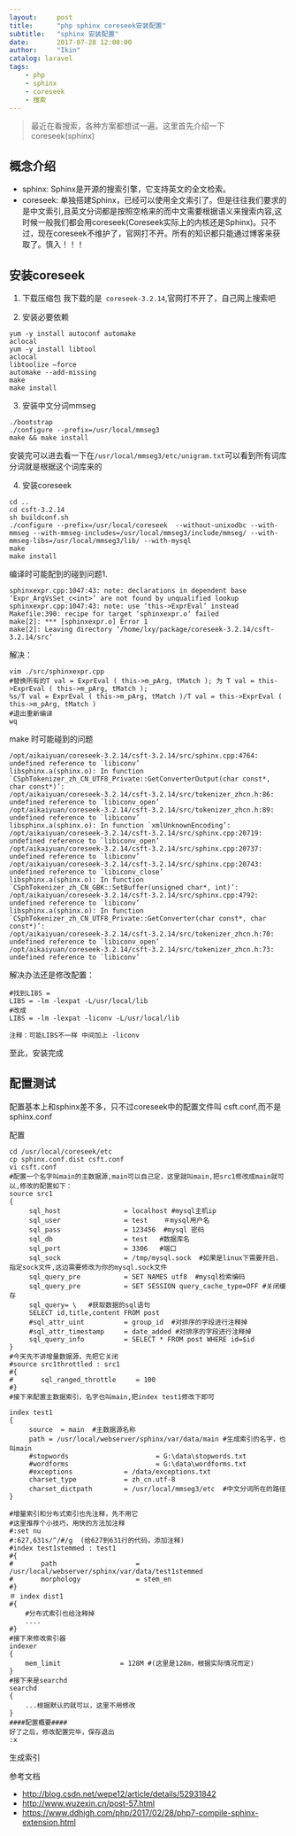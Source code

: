 ```yaml
---
layout:     post
title:      "php sphinx coreseek安装配置"
subtitle:   "sphinx 安装配置"
date:       2017-07-28 12:00:00
author:     "Ikin"
catalog: laravel
tags:
    - php
    - sphinx
    - coreseek
    - 搜索
---
```


> 最近在看搜索，各种方案都想试一遍。这里首先介绍一下coreseek(sphinx)

##  概念介绍 ##
* sphinx: 
Sphinx是开源的搜索引擎，它支持英文的全文检索。
* coreseek: 
单独搭建Sphinx，已经可以使用全文索引了。但是往往我们要求的是中文索引,且英文分词都是按照空格来的而中文需要根据语义来搜索内容,这时候一般我们都会用coreseek(Coreseek实际上的内核还是Sphinx)。只不过，现在coreseek不维护了，官网打不开。所有的知识都只能通过博客来获取了。慎入！！！


##  安装coreseek ##

1. 下载压缩包 我下载的是` coreseek-3.2.14`,官网打不开了，自己网上搜索吧

2. 安装必要依赖

```
yum -y install autoconf automake
aclocal
yum -y install libtool
aclocal
libtoolize –force
automake --add-missing
make
make install
```

3. 安装中文分词mmseg

```
./bootstrap  
./configure --prefix=/usr/local/mmseg3  
make && make install 
```
安装完可以进去看一下在`/usr/local/mmseg3/etc/unigram.txt`可以看到所有词库分词就是根据这个词库来的

4. 安装coreseek

```
cd ..
cd csft-3.2.14
sh buildconf.sh 
./configure --prefix=/usr/local/coreseek  --without-unixodbc --with-mmseg --with-mmseg-includes=/usr/local/mmseg3/include/mmseg/ --with-mmseg-libs=/usr/local/mmseg3/lib/ --with-mysql  
make
make install
```
编译时可能配到的碰到问题1.

```
sphinxexpr.cpp:1047:43: note: declarations in dependent base ‘Expr_ArgVsSet_c<int>’ are not found by unqualified lookup
sphinxexpr.cpp:1047:43: note: use ‘this->ExprEval’ instead
Makefile:390: recipe for target ‘sphinxexpr.o‘ failed
make[2]: *** [sphinxexpr.o] Error 1
make[2]: Leaving directory ‘/home/lxy/package/coreseek-3.2.14/csft-3.2.14/src‘
```
解决：

```
vim ./src/sphinxexpr.cpp
#替换所有的T val = ExprEval ( this->m_pArg, tMatch ); 为 T val = this->ExprEval ( this->m_pArg, tMatch );
%s/T val = ExprEval ( this->m_pArg, tMatch )/T val = this->ExprEval ( this->m_pArg, tMatch )
#退出重新编译
wq
```

make 时可能碰到的问题

```
/opt/aikaiyuan/coreseek-3.2.14/csft-3.2.14/src/sphinx.cpp:4764: undefined reference to `libiconv’
libsphinx.a(sphinx.o): In function `CSphTokenizer_zh_CN_UTF8_Private::GetConverterOutput(char const*, char const*)’:
/opt/aikaiyuan/coreseek-3.2.14/csft-3.2.14/src/tokenizer_zhcn.h:86: undefined reference to `libiconv_open’
/opt/aikaiyuan/coreseek-3.2.14/csft-3.2.14/src/tokenizer_zhcn.h:89: undefined reference to `libiconv’
libsphinx.a(sphinx.o): In function `xmlUnknownEncoding’:
/opt/aikaiyuan/coreseek-3.2.14/csft-3.2.14/src/sphinx.cpp:20719: undefined reference to `libiconv_open’
/opt/aikaiyuan/coreseek-3.2.14/csft-3.2.14/src/sphinx.cpp:20737: undefined reference to `libiconv’
/opt/aikaiyuan/coreseek-3.2.14/csft-3.2.14/src/sphinx.cpp:20743: undefined reference to `libiconv_close’
libsphinx.a(sphinx.o): In function `CSphTokenizer_zh_CN_GBK::SetBuffer(unsigned char*, int)’:
/opt/aikaiyuan/coreseek-3.2.14/csft-3.2.14/src/sphinx.cpp:4792: undefined reference to `libiconv’
libsphinx.a(sphinx.o): In function `CSphTokenizer_zh_CN_UTF8_Private::GetConverter(char const*, char const*)’:
/opt/aikaiyuan/coreseek-3.2.14/csft-3.2.14/src/tokenizer_zhcn.h:70: undefined reference to `libiconv_open’
/opt/aikaiyuan/coreseek-3.2.14/csft-3.2.14/src/tokenizer_zhcn.h:73: undefined reference to `libiconv’
```
解决办法还是修改配置：

```
#找到LIBS =
LIBS = -lm -lexpat -L/usr/local/lib
#改成
LIBS = -lm -lexpat -liconv -L/usr/local/lib

注释：可能LIBS不一样 中间加上 -liconv
```
至此，安装完成

## 配置测试 ##

配置基本上和sphinx差不多，只不过coreseek中的配置文件叫 csft.conf,而不是sphinx.conf

配置

```
cd /usr/local/coreseek/etc
cp sphinx.conf.dist csft.conf
vi csft.conf
#配置一个名字叫main的主数据源,main可以自己定，这里就叫main,把src1修改成main就可以,修改的配置如下：
source src1
{
     sql_host                = localhost #mysql主机ip
     sql_user                = test    ＃mysql用户名
     sql_pass                = 123456  #mysql 密码
     sql_db                  = test   #数据库名
     sql_port                = 3306   #端口
     sql_sock                = /tmp/mysql.sock  #如果是linux下需要开启，指定sock文件,这边需要修改为你的mysql.sock文件
     sql_query_pre           = SET NAMES utf8  #mysql检索编码
     sql_query_pre           = SET SESSION query_cache_type=OFF #关闭缓存
     sql_query= \   #获取数据的sql语句
     SELECT id,title,content FROM post
     #sql_attr_uint          = group_id  #对排序的字段进行注释掉
     #sql_attr_timestamp     = date_added #对排序的字段进行注释掉 
     sql_query_info          = SELECT * FROM post WHERE id=$id
}
#今天先不讲增量数据源，先把它关闭
#source src1throttled : src1
#{
#       sql_ranged_throttle     = 100
#}
#接下来配置主数据索引，名字也叫main,把index test1修改下即可
 
index test1
{
     source  = main  #主数据源名称
     path = /usr/local/webserver/sphinx/var/data/main #生成索引的名字，也叫main
     #stopwords                      = G:\data\stopwords.txt
     #wordforms                      = G:\data\wordforms.txt
     #exceptions             = /data/exceptions.txt
     charset_type            = zh_cn.utf-8
     charset_dictpath        = /usr/local/mmseg3/etc  #中文分词所在的路径
}
 
#增量索引和分布式索引也先注释，先不用它
#这里推荐个小技巧，用快的方法加注释
#:set nu
#:627,631s/^/#/g  (给627到631行的代码，添加注释)
#index test1stemmed : test1
#{
#       path                    = /usr/local/webserver/sphinx/var/data/test1stemmed
#       morphology              = stem_en
#}
＃ index dist1
#{
    #分布式索引也给注释掉
    ....
#}
#接下来修改索引器
indexer
{
    mem_limit               = 128M #(这里是128m，根据实际情况而定)
}
#接下来是searchd
searchd
{
    ...根据默认的就可以，这里不用修改
}
####配置概要####
好了之后，修改配置完毕，保存退出
:x
```
生成索引


参考文档

- <http://blog.csdn.net/wepe12/article/details/52931842>
- <http://www.wuzexin.cn/post-57.html>
- <https://www.ddhigh.com/php/2017/02/28/php7-compile-sphinx-extension.html>



